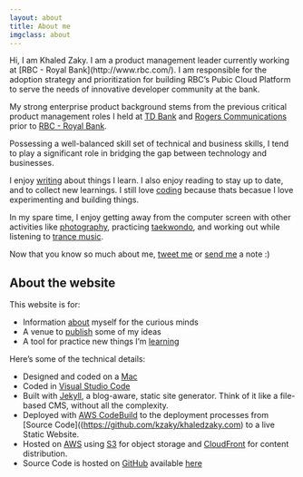 ```yaml
---
layout: about
title: About me
imgclass: about
---
```


<p class="lead" markdown="1">Hi, I am Khaled Zaky. I am a product management leader currently working at [RBC - Royal Bank](http://www.rbc.com/). I am responsible for the adoption strategy and prioritization for building RBC’s Pubic Cloud Platform to serve the needs of innovative developer community at the bank.</p>

My strong enterprise product background stems from the previous critical product management roles I held at [TD Bank](http://www.td.com/) and [Rogers Communications](http://rogers.com/) prior to [RBC - Royal Bank](http://www.rbc.com/).

Possessing a well-balanced skill set of technical and business skills, I tend to play a significant role in bridging the gap between technology and businesses.

I enjoy [writing](/blog/) about things I learn. I also enjoy reading to stay up to date, and to collect new learnings. I still love [coding](https://github.com/kzaky?tab=repositories) because thats becasue I love experimenting and building things.

In my spare time, I enjoy getting away from the computer screen with other activities like [photography](http://www.instagram.com/kzaky/), practicing [taekwondo](https://en.wikipedia.org/wiki/Taekwondo), and working out while listening to [trance music](https://en.wikipedia.org/wiki/Trance_music).

Now that you know so much about me, [tweet me](http://twitter.com/home?status=@kzaky%20Hi%20KZ!) or [send me](mailto:zakykhaled@gmail.com) a note :)

## About the website

This website is for:

- Information [about](/about/) myself for the curious minds
- A venue to [publish](/blog/) some of my ideas
- A tool for practice new things I’m [learning](https://github.com/kzaky/khaledzaky.com)

Here’s some of the technical details:

- Designed and coded on a [Mac](http://www.apple.com/macbook-air)
- Coded in [Visual Studio Code](hhttps://code.visualstudio.com)
- Built with [Jekyll](http://jekyllrb.com/), a blog-aware, static site generator. Think of it like a file-based CMS, without all the complexity.
- Deployed with [AWS CodeBuild](https://aws.amazon.com/codebuild/) to the deployment processes from [Source Code]((https://github.com/kzaky/khaledzaky.com) to a live Static Website.
- Hosted on [AWS](http://aws.amazon.com) using [S3](https://aws.amazon.com/s3/) for object storage and [CloudFront](https://aws.amazon.com/cloudfront/) for content distribution.
- Source Code is hosted on [GitHub](https://github.com) available [here](https://github.com/kzaky/khaledzaky.com)
